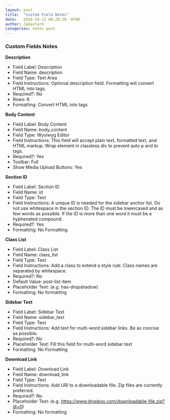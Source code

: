 ```yaml
---
layout: post
title:  "Custom Field Notes"
date:   2016-10-12 08:20:20 -0700
author: Jabastard
categories: notes post
---
```


### Custom Fields Notes

**Description**
  * Field Label: Description
  * Field Name: description
  * Field Type: Text Area
  * Field Instructions: Optional description field. Formatting will convert HTML into tags.
  * Required?: No
  * Rows: 6
  * Formatting: Convert HTML into tags

**Body Content**  
  * Field Label: Body Content
  * Field Name: body_content
  * Field Type: Wysiwyg Editor
  * Field Instructions: This field will accept plain text, formatted text, and HTML markup. Wrap element in classless div to prevent auto p and br tags. 
  * Required?: Yes
  * Toolbar: Full
  * Show Media Upload Buttons: Yes

**Section ID**
  * Field Label: Section ID
  * Field Name: id
  * Field Type: Text
  * Field Instructions: A unique ID is needed for the sidebar anchor list. Do not use whitespace in the section ID. The ID must be lowercased and as few words as possible. If the ID is more than one word it must be a hyphenated compound.
  * Required?: Yes
  * Formatting: No Formatting

**Class List**
  * Field Label: Class List
  * Field Name: class_list
  * Field Type: Text
  * Field Instructions: Add a class to extend a style rule. Class names are separated by whitespace.
  * Required?: No
  * Default Value: post-list-item
  * Placeholder Text: (e.g. has-dropshadow)
  * Formatting: No formatting

**Sidebar Text**
  * Field Label: Sidebar Text
  * Field Name: sidebar_text
  * Field Type: Text
  * Field Instructions: Add text for multi-word sidebar links. Be as concise as possible.
  * Required?: No
  * Placeholder Text: Fill this field for multi-word sidebar text
  * Formatting: No Formatting

**Download Link**
  * Field Label: Download Link
  * Field Name: download_link
  * Field Type: Text
  * Field Instructions: Add URI to a downloadable file. Zip files are currently preferred. 
  * Required?: No
  * Placeholder Text: (e.g. https://www.dropbox.com/downloadable-file.zip?dl=0)
  * Formatting: No formatting



